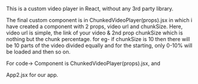 This is a custom video player in React, without any 3rd party library.

The final custom component is in ChunkedVideoPlayer(props).jsx in which i have created a component with 2 props, video url and chunkSize. 
Here, video url is simple, the link of your video & 2nd prop chunkSize which is nothing but the chunk percentage. for eg- if chunkSize is 10 then there will be 10 parts of the video divided equally and for the starting, only 0-10% will be loaded and then so on.

For code-> 
Component is ChunkedVideoPlayer(props).jsx, and

App2.jsx for our app.  


